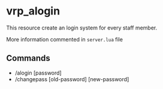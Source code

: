 # vrp_alogin

This resource create an login system for every staff member.

More information commented in `server.lua` file

Commands
-

- /alogin [password]
- /changepass [old-password] [new-password]
